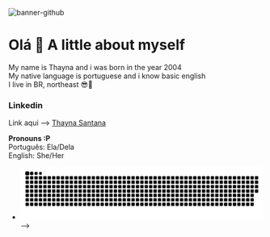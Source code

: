 ![banner-github](https://user-images.githubusercontent.com/88935936/178282010-1c87f5e1-e8b7-46e7-a0a0-7aae160f5d82.png)
<h1>Olá 👋 A little about myself</h1>
My name is Thayna and i was born in the year 2004<br>
My native language is portuguese and i know basic english<br>
 I live in BR, northeast 😎🌅
 
### Linkedin
Link aqui --> [Thayna Santana](https://www.linkedin.com/in/thayss/)<br>

<b>Pronouns :P</b><br>
Português: Ela/Dela<br>
English: She/Her

- ![Snake animation](https://github.com/ThaynaSantana/ThaynaSantana/blob/output/github-contribution-grid-snake.svg)
-->
